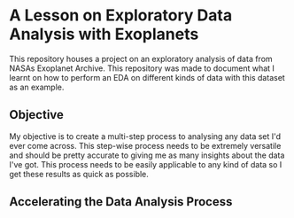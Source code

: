 # A Lesson on Exploratory Data Analysis with Exoplanets
This repository houses a project on an exploratory analysis of data from NASAs Exoplanet Archive. This repository was made to document what I learnt on how to perform an EDA on different kinds of data with this dataset as an example.

## Objective
My objective is to create a multi-step process to analysing any data set I'd ever come across. This step-wise process needs to be extremely versatile and should be pretty accurate to giving me as many insights about the data I've got. This process needs to be easily applicable to any kind of data so I get these results as quick as possible.

## Accelerating the Data Analysis Process